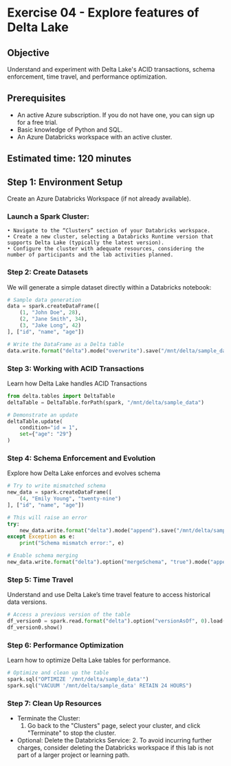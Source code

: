 # Exercise 04 - Explore features of Delta Lake

## Objective
Understand and experiment with Delta Lake's ACID transactions, schema enforcement, time travel, and performance optimization.

## Prerequisites
- An active Azure subscription. If you do not have one, you can sign up for a free trial.
- Basic knowledge of Python and SQL.
- An Azure Databricks workspace with an active cluster.

## Estimated time: 120 minutes

## Step 1: Environment Setup
Create an Azure Databricks Workspace (if not already available).

### Launch a Spark Cluster:
    • Navigate to the “Clusters” section of your Databricks workspace.
    • Create a new cluster, selecting a Databricks Runtime version that supports Delta Lake (typically the latest version).
    • Configure the cluster with adequate resources, considering the number of participants and the lab activities planned.

### Step 2: Create Datasets
We will generate a simple dataset directly within a Databricks notebook:

```python
# Sample data generation
data = spark.createDataFrame([
    (1, "John Doe", 28),
    (2, "Jane Smith", 34),
    (3, "Jake Long", 42)
], ["id", "name", "age"])

# Write the DataFrame as a Delta table
data.write.format("delta").mode("overwrite").save("/mnt/delta/sample_data")
```

### Step 3: Working with ACID Transactions
Learn how Delta Lake handles ACID Transactions

```python
from delta.tables import DeltaTable
deltaTable = DeltaTable.forPath(spark, "/mnt/delta/sample_data")

# Demonstrate an update
deltaTable.update(
    condition="id = 1",
    set={"age": "29"}
)
```

### Step 4: Schema Enforcement and Evolution
Explore how Delta Lake enforces and evolves schema

```python
# Try to write mismatched schema
new_data = spark.createDataFrame([
    (4, "Emily Young", "twenty-nine")
], ["id", "name", "age"])

# This will raise an error
try:
    new_data.write.format("delta").mode("append").save("/mnt/delta/sample_data")
except Exception as e:
    print("Schema mismatch error:", e)

# Enable schema merging
new_data.write.format("delta").option("mergeSchema", "true").mode("append").save("/mnt/delta/sample_data")
```

### Step 5: Time Travel
Understand and use Delta Lake’s time travel feature to access historical data versions.

```python
# Access a previous version of the table
df_version0 = spark.read.format("delta").option("versionAsOf", 0).load("/mnt/delta/sample_data")
df_version0.show()
```

### Step 6: Performance Optimization
Learn how to optimize Delta Lake tables for performance.

```python
# Optimize and clean up the table
spark.sql("OPTIMIZE '/mnt/delta/sample_data'")
spark.sql("VACUUM '/mnt/delta/sample_data' RETAIN 24 HOURS")
```

### Step 7: Clean Up Resources
- Terminate the Cluster:
    1. Go back to the "Clusters" page, select your cluster, and click "Terminate" to stop the cluster.
- Optional: Delete the Databricks Service:
    2. To avoid incurring further charges, consider deleting the Databricks workspace if this lab is not part of a larger project or learning path.
